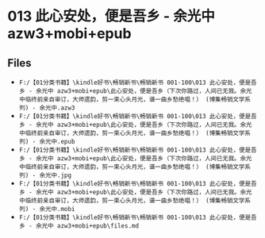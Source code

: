 # 013 此心安处，便是吾乡 - 余光中 azw3+mobi+epub

## Files

- `F:/【01分类书籍】\kindle好书\畅销新书\畅销新书 001-100\013 此心安处，便是吾乡 - 余光中 azw3+mobi+epub\此心安处，便是吾乡（下次你路过，人间已无我。余光中临终前亲自审订，大师遗韵，剪一束心头月光，谱一曲乡愁绝唱！） (博集畅销文学系列) - 余光中.azw3`
- `F:/【01分类书籍】\kindle好书\畅销新书\畅销新书 001-100\013 此心安处，便是吾乡 - 余光中 azw3+mobi+epub\此心安处，便是吾乡（下次你路过，人间已无我。余光中临终前亲自审订，大师遗韵，剪一束心头月光，谱一曲乡愁绝唱！） (博集畅销文学系列) - 余光中.epub`
- `F:/【01分类书籍】\kindle好书\畅销新书\畅销新书 001-100\013 此心安处，便是吾乡 - 余光中 azw3+mobi+epub\此心安处，便是吾乡（下次你路过，人间已无我。余光中临终前亲自审订，大师遗韵，剪一束心头月光，谱一曲乡愁绝唱！） (博集畅销文学系列) - 余光中.jpg`
- `F:/【01分类书籍】\kindle好书\畅销新书\畅销新书 001-100\013 此心安处，便是吾乡 - 余光中 azw3+mobi+epub\此心安处，便是吾乡（下次你路过，人间已无我。余光中临终前亲自审订，大师遗韵，剪一束心头月光，谱一曲乡愁绝唱！） (博集畅销文学系列) - 余光中.mobi`
- `F:/【01分类书籍】\kindle好书\畅销新书\畅销新书 001-100\013 此心安处，便是吾乡 - 余光中 azw3+mobi+epub\files.md`
